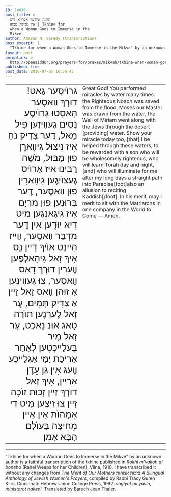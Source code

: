```yaml
---
ID: 14019
post_title: >
  תחנה אײדער אפרויא גײט
  אין טבילת מצוה | Tkhine for
  when a Woman Goes to Immerse in the
  Mikve
author: Aharon N. Varady (transcription)
post_excerpt: |
  "Tkhine for when a Woman Goes to Immerse in the Mikve" by an unknown author is a faithful transcription of the tkhine published in <em>Rokhl m'vakoh al boneho</em> (Raḥel Weeps for her Children), Vilna, 1910. I have transcribed it without any changes from <em>The Merit of Our Mothers</em> בזכות אמהות <em>A Bilingual Anthology of Jewish Women's Prayers</em>, compiled by Rabbi Tracy Guren Klirs, Cincinnati: Hebrew Union College Press, 1992. <em>shgiyot mi yavin, ministarot nakeni.</em> If you can translate Yiddish, please help to translate it and share your translation with an Open Content license through this project.
layout: post
permalink: >
  http://opensiddur.org/prayers-for/praxes/mikvah/tkhine-when-woman-goes-to-immerse-mikve/
published: true
post_date: 2016-07-05 16:56:43
---
```

<table style="margin-left: auto;margin-right: auto;">
<tbody>
<tr><td style="vertical-align:top;" width="46%">
<div class="yiddish" style="text-align: right; font-size:1.8em;"><span lang="yi">
גרוֺיסֶער גָאט! דוּרְךְ װַאסֶער הָאסְטוּ גְרוֺיסֶע נִסִים גֶעװִיזֶען פִיל מָאל, דֶער צַדִיק נֹחַ אִיז נִיצוּל גִיװָארֶן פוּן מַבּוּל, מֹשֶׁה רַבֵּינוּ אִיז אַרוֺיס גֶעצוֺיגֶען גִיװָארִין פוּן װַאסֶער, דֶער בְּרוּנֶען פוּן מִרְיָם אִיז גִיגַאנְגֶען מִיט דִיא יוּדֶען אִין דֶער מִדְבָּר װַאסֶער, װַײז הַײנְט אוֺיךְ דַײן נֵס אִיךְ זָאל גִיהָאלְפֶען װֶערִין דוּרְךְ דָאס װַאסֶער, צוּ גֶעװִינֶען אַ זוּהן װָאס זָאל זַײן אַ צַדִיק תָּמִים, עֶר זָאל לֶערְנֶען תּוֺרָה טָאג אוּנ נַאכְט, עֶר זָאל מִיר בֶּעלַײכְטֶען לְאַחַר אַרִיכַת יָמַי אַגְלַײכֶע װֶעג אִין גַן עֵדֶן אַרַײן, אִיךְ זָאל דוּרְךְ זַײן זְכוּת זוֺכֶה זַײן צוּ זִיצֶען מִיט דִי אִמָהוֺת אִין אֵײן מֵחִיצָה בָּעוֺלָם הַבָּא אָמֵן׃
</span></div></td>

<td style="vertical-align:top;" width="53%"><div class="english">
Great God! You performed miracles by water many times: the Righteous Noach was saved from the flood, Moses our Master was drawn from the water, the Well of Miriam went along with the Jews through the desert [providing] water. Show your miracle today too, [that] I be helped through these waters, to be rewarded with a son who will be wholesomely righteous, who will learn Torah day and night, [and] who will illuminate for me after my long days a straight path into Paradise[foot]also an allusion to reciting Kaddish[/foot]. In his merit, may I merit to sit with the Matriarchs in one company in the World to Come — Amen.
</div></td>
</tr>
</tbody>
</tbody></table>

<hr />
"Tkhine for when a Woman Goes to Immerse in the Mikve" by an unknown author is a faithful transcription of the tkhine published in <em>Rokhl m'vakoh al boneho</em> (Raḥel Weeps for her Children), Vilna, 1910. I have transcribed it without any changes from <em>The Merit of Our Mothers</em> בזכות אמהות <em>A Bilingual Anthology of Jewish Women's Prayers</em>, compiled by Rabbi Tracy Guren Klirs, Cincinnati: Hebrew Union College Press, 1992. <em>shgiyot mi yavin, ministarot nakeni.</em> Translated by Baruch Jean Thaler.